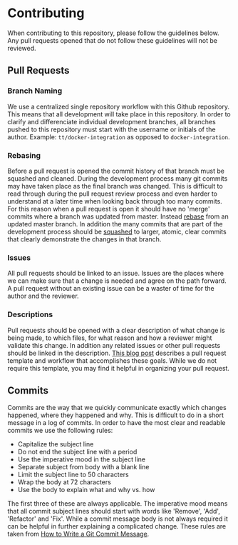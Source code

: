 # Contributing

When contributing to this repository, please follow the guidelines below. Any pull requests opened that do not follow these guidelines will not be reviewed.

## Pull Requests

### Branch Naming

We use a centralized single repository workflow with this Github repository. This means that all development will take place in this repository. In order to clarify and differenciate individual development branches, all branches pushed to this repository must start with the username or initials of the author. Example: `tt/docker-integration` as opposed to `docker-integration`.

### Rebasing

Before a pull request is opened the commit history of that branch must be squashed and cleaned. During the development process many git commits may have taken place as the final branch was changed. This is difficult to read through during the pull request review process and even harder to understand at a later time when looking back through too many commits. For this reason when a pull request is open it should have no 'merge' commits where a branch was updated from master. Instead [rebase](https://git-scm.com/docs/git-rebase) from an updated master branch. In addition the many commits that are part of the development process should be [squashed](http://gitready.com/advanced/2009/02/10/squashing-commits-with-rebase.html) to larger, atomic, clear commits that clearly demonstrate the changes in that branch.

### Issues

All pull requests should be linked to an issue. Issues are the places where we can make sure that a change is needed and agree on the path forward. A pull request without an existing issue can be a waster of time for the author and the reviewer.

### Descriptions

Pull requests should be opened with a clear description of what change is being made, to which files, for what reason and how a reviewer might validate this change. In addition any related issues or other pull requests should be linked in the description. [This blog post](https://quickleft.com/blog/pull-request-templates-make-code-review-easier/) describes a pull request template and workflow that accomplishes these goals. While we do not require this template, you may find it helpful in organizing your pull request.

## Commits

Commits are the way that we quickly communicate exactly which changes happened, where they happened and why. This is difficult to do in a short message in a log of commits. In order to have the most clear and readable commits we use the following rules:

* Capitalize the subject line
* Do not end the subject line with a period
* Use the imperative mood in the subject line
* Separate subject from body with a blank line
* Limit the subject line to 50 characters
* Wrap the body at 72 characters
* Use the body to explain what and why vs. how

The first three of these are always applicable. The imperative mood means that all commit subject lines should start with words like 'Remove', 'Add', 'Refactor' and 'Fix'. While a commit message body is not always required it can be helpful in further explaining a complicated change. These rules are taken from [How to Write a Git Commit Message](https://chris.beams.io/posts/git-commit/).
